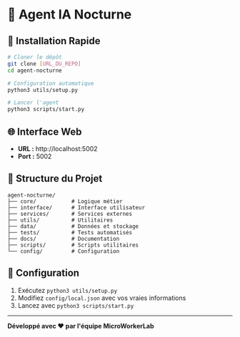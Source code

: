 # 🌙 Agent IA Nocturne

## 🚀 Installation Rapide

```bash
# Cloner le dépôt
git clone [URL_DU_REPO]
cd agent-nocturne

# Configuration automatique
python3 utils/setup.py

# Lancer l'agent
python3 scripts/start.py
```

## 🌐 Interface Web
- **URL :** http://localhost:5002
- **Port :** 5002

## 📁 Structure du Projet
```
agent-nocturne/
├── core/           # Logique métier
├── interface/      # Interface utilisateur
├── services/       # Services externes
├── utils/          # Utilitaires
├── data/           # Données et stockage
├── tests/          # Tests automatisés
├── docs/           # Documentation
├── scripts/        # Scripts utilitaires
└── config/         # Configuration
```

## 🔧 Configuration
1. Exécutez `python3 utils/setup.py`
2. Modifiez `config/local.json` avec vos vraies informations
3. Lancez avec `python3 scripts/start.py`

---
**Développé avec ❤️ par l'équipe MicroWorkerLab**
